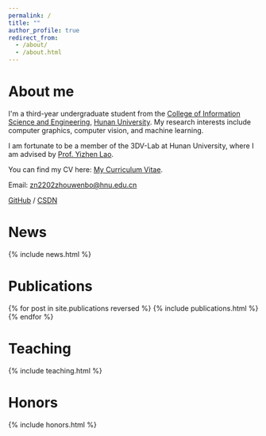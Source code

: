 ```yaml
---
permalink: /
title: ""
author_profile: true
redirect_from: 
  - /about/
  - /about.html
---
```

# About me

I'm a third-year undergraduate student from the [College of Information Science and Engineering](http://csee.hnu.edu.cn), [Hunan University](https://www.hnu.edu.cn/). My research interests include computer graphics, computer vision, and machine learning.  

I am fortunate to be a member of the 3DV-Lab at Hunan University, where I am advised by [Prof. Yizhen Lao](https://yizhenlao.github.io/).  

You can find my CV here: [My Curriculum Vitae](../assets/Curriculum_Vitae.pdf).  

Email: zn2202zhouwenbo@hnu.edu.cn

[GitHub](https://github.com/Zhouwenb0) / [CSDN](https://blog.csdn.net/weixin_73906822)  



# News
<style style="text/css"> .news{font-size:0.75em;} </style>
{% include news.html %}


# Publications

<style style="text/css"> .hoverTable{ width:85%; border-collapse:collapse; border: 0px; } .hoverTable td{ padding:7px; border:#4e95f4 0px solid; } /* Define the default color for all the table rows */ .hoverTable tr{} /* Define the hover highlight color for the table row */ .hoverTable tr:hover { background-color: #f7f7f7; } </style> {% for post in site.publications reversed %} {% include publications.html %} {% endfor %}


# Teaching
<style style="text/css"> .news{font-size:0.75em;} </style>
{% include teaching.html %}

# Honors
<style style="text/css"> .news{font-size:0.75em;} </style>
{% include honors.html %}



